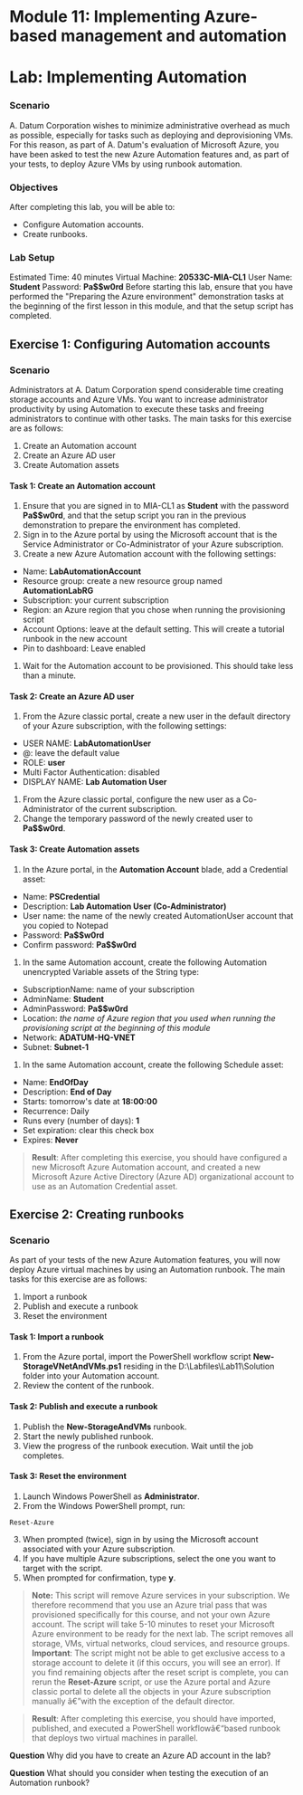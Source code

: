 ﻿# Module 11: Implementing Azure-based management and automation
# Lab: Implementing Automation
  
### Scenario
  A. Datum Corporation wishes to minimize administrative overhead as much as possible, especially for tasks such as deploying and deprovisioning VMs. For this reason, as part of A. Datum's evaluation of Microsoft Azure, you have been asked to test the new Azure Automation features and, as part of your tests, to deploy Azure VMs by using runbook automation.


### Objectives
  After completing this lab, you will be able to:

- Configure Automation accounts.
- Create runbooks.

### Lab Setup
  Estimated Time: 40 minutes
Virtual Machine:  **20533C-MIA-CL1**
User Name:  **Student**
Password:  **Pa$$w0rd**
Before starting this lab, ensure that you have performed the "Preparing the Azure environment" demonstration tasks at the beginning of the first lesson in this module, and that the setup script has completed.


## Exercise 1: Configuring Automation accounts
  
### Scenario
  Administrators at A. Datum Corporation spend considerable time creating storage accounts and Azure VMs. You want to increase administrator productivity by using Automation to execute these tasks and freeing administrators to continue with other tasks.
The main tasks for this exercise are as follows:

1. Create an Automation account
2. Create an Azure AD user 
3. Create Automation assets


#### Task 1: Create an Automation account
  
1. Ensure that you are signed in to MIA-CL1 as  **Student** with the password **Pa$$w0rd**, and that the setup script you ran in the previous demonstration to prepare the environment has completed.
2. Sign in to the Azure portal by using the Microsoft account that is the Service Administrator or Co-Administrator of your Azure subscription.
3. Create a new Azure Automation account with the following settings:

  - Name:  **LabAutomationAccount**
  - Resource group: create a new resource group named  **AutomationLabRG**
  - Subscription: your current subscription
  - Region: an Azure region that you chose when running the provisioning script
  - Account Options: leave at the default setting. This will create a tutorial runbook in the new account
  - Pin to dashboard: Leave enabled

1. Wait for the Automation account to be provisioned. This should take less than a minute.


#### Task 2: Create an Azure AD user
  
1. From the Azure classic portal, create a new user in the default directory of your Azure subscription, with the following settings:

  - USER NAME:  **LabAutomationUser**
  - @: leave the default value
  - ROLE:  **user**
  - Multi Factor Authentication: disabled
  - DISPLAY NAME:  **Lab Automation User**

1. From the Azure classic portal, configure the new user as a Co-Administrator of the current subscription.
2. Change the temporary password of the newly created user to  **Pa$$w0rd**.


#### Task 3: Create Automation assets
  
1. In the Azure portal, in the  **Automation Account** blade, add a Credential asset:

  - Name:  **PSCredential**
  - Description:  **Lab Automation User (Co-Administrator)**
  - User name: the name of the newly created AutomationUser account that you copied to Notepad
  - Password:  **Pa$$w0rd**
  - Confirm password:  **Pa$$w0rd**

1. In the same Automation account, create the following Automation unencrypted Variable assets of the String type:

  - SubscriptionName: name of your subscription
  - AdminName:  **Student**
  - AdminPassword:  **Pa$$w0rd**
  - Location:  _the name of Azure_ _region_ _that_ _you used when running the provisioning script at the beginning of this module_
  - Network:  **ADATUM-HQ-VNET**
  - Subnet:  **Subnet-1**

1. In the same Automation account, create the following Schedule asset:

  - Name:  **EndOfDay**
  - Description:  **End of Day**
  - Starts: tomorrow's date at  **18:00:00**
  - Recurrence: Daily
  - Runs every (number of days):  **1**
  - Set expiration: clear this check box
  - Expires:  **Never**

>  **Result**: After completing this exercise, you should have configured a new Microsoft Azure Automation account, and created a new Microsoft Azure Active Directory (Azure AD) organizational account to use as an Automation Credential asset.


## Exercise 2: Creating runbooks
  
### Scenario
  As part of your tests of the new Azure Automation features, you will now deploy Azure virtual machines by using an Automation runbook.
The main tasks for this exercise are as follows:

1. Import a runbook
2. Publish and execute a runbook
3. Reset the environment


#### Task 1: Import a runbook
  
1. From the Azure portal, import the PowerShell workflow script  **New-StorageVNetAndVMs.ps1** residing in the D:\Labfiles\Lab11\Solution folder into your Automation account.
2. Review the content of the runbook.


#### Task 2: Publish and execute a runbook
  
1. Publish the  **New-StorageAndVMs** runbook.
2. Start the newly published runbook.
3. View the progress of the runbook execution. Wait until the job completes.


#### Task 3: Reset the environment
  
1. Launch Windows PowerShell as  **Administrator**.
2. From the Windows PowerShell prompt, run:

  ```
  Reset-Azure
  ```

3. When prompted (twice), sign in by using the Microsoft account associated with your Azure subscription. 
4. If you have multiple Azure subscriptions, select the one you want to target with the script.
5. When prompted for confirmation, type  **y**.
>  **Note:** This script will remove Azure services in your subscription. We therefore recommend that you use an Azure trial pass that was provisioned specifically for this course, and not your own Azure account.
> The script will take 5-10 minutes to reset your Microsoft Azure environment to be ready for the next lab. 
> The script removes all storage, VMs, virtual networks, cloud services, and resource groups.
>  **Important**: The script might not be able to get exclusive access to a storage account to delete it (if this occurs, you will see an error). If you find remaining objects after the reset script is complete, you can rerun the  **Reset-Azure** script, or use the Azure portal and Azure classic portal to delete all the objects in your Azure subscription manually â€”with the exception of the default director.

>  **Result**: After completing this exercise, you should have imported, published, and executed a PowerShell workflowâ€“based runbook that deploys two virtual machines in parallel.



**Question** Why did you have to create an Azure AD account in the lab?

**Question** What should you consider when testing the execution of an Automation runbook?

